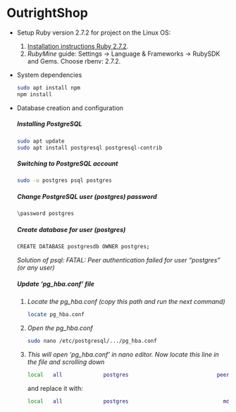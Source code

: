 # OutrightShop

* Setup Ruby version 2.7.2 for project on the Linux OS:
    1. [Installation instructions Ruby 2.7.2](https://www.techiediaries.com/install-ruby-2-7-rails-6-ubuntu-20-04/).
    2. *RubyMine* guide: Settings -> Language & Frameworks -> RubySDK and Gems. Choose rbenv: 2.7.2.
    
* System dependencies
    ```bash
    sudo apt install npm
    npm install
    ```
  
* Database creation and configuration
    ##### Installing PostgreSQL
     ```bash
     sudo apt update
     sudo apt install postgresql postgresql-contrib
     ```
    ##### Switching to PostgreSQL account
     ```bash
     sudo -u postgres psql postgres
     ```
    ##### Change PostgreSQL user (postgres) password
    ```bash
    \password postgres
    ```
    ##### Create database for user (postgres)
     ```bash
     CREATE DATABASE postgresdb OWNER postgres;
     ```
    
    *Solution of psql: FATAL: Peer authentication failed for user “postgres” (or any user)*
     ##### Update ‘pg_hba.conf’ file
     1. *Locate the pg_hba.conf (copy this path and run the next command)*
        ```bash
        locate pg_hba.conf
        ```
    2. *Open the pg_hba.conf*
        ```bash
        sudo nano /etc/postgresql/.../pg_hba.conf
        ```
    3. *This will open ‘pg_hba.conf’ in nano editor. Now locate this line in the file and scrolling down*
        ```bash
        local   all             postgres                            peer
        ```
        and replace it with:
        ```bash
        local   all             postgres                              md5
        ```
       
